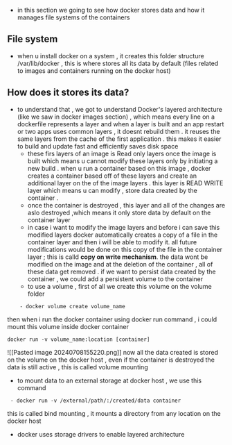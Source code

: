 - in this section we going to see how docker stores data and how it manages file systems of the containers 
## File system
- when u install docker on a system , it creates this folder structure /var/lib/docker , this is where stores all its data by default (files related to images and containers running on the docker host)
## How does it stores its data?

- to understand that , we got to understand Docker's layered architecture (like we saw in docker images section) , which means every line on a dockerfile represents a layer and when a layer is built and an app restart or two apps uses common layers , it doesnt rebuild them . it reuses the same layers from the cache of the first application . this makes it easier to build and update fast and efficiently saves disk space  
	- these firs layers of an image is Read only layers once the image is built which means u cannot modify these layers only by initiating a new build . when u run a container based on this image , docker creates a container based off of these layers and create an additional layer on the of the image layers  . this layer is READ WRITE layer which means u can modify , store data created by the container .
	- once the container is destroyed , this layer and all of the changes are aslo destroyed  ,which means it only store data by default on the container layer 
	- in case i want to modify the image layers and before i can save this modified layers docker automatically creates a copy of a file in the container layer and then i will be able to modify it. all future modifications would be done on this copy of the file in the container layer ; this is calld **copy on write mechanism**. the data wont be modified on the image and at the deletion of the container , all of these data get removed . if we want to persist data  created by the container , we could add a persistent volume to the container
	- to use a volume , first of all we create this volume on the volume folder 
```
	- docker volume create volume_name
```
then when i run the docker container using docker run command , i could mount this volume inside docker container 
```
docker run -v volume_name:location [container]
```
![[Pasted image 20240708155220.png]]
	now all the data created is stored on the volume on the docker host , even if the container is destroyed the data is still active , this is called volume mounting 
 - to mount data to an  external storage at docker host , we use this command 
```
 - docker run -v /external/path/:/created/data container
```
this is called bind mounting , it mounts a directory from any location on the docker host  
- docker uses storage drivers to enable layered architecture 

